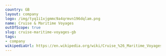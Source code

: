 ```yaml
---
country: GB
layout: company
logo: /img/tyq1i1xjgmmc9a4qrmvn196dqlam.png
name: Cruise & Maritime Voyages
outOfScope: true
slug: cruise-maritime-voyages-gb
tags:
- company
wikipediaUrl: https://en.wikipedia.org/wiki/Cruise_%26_Maritime_Voyages
---
```

